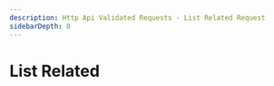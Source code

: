 ```yaml
---
description: Http Api Validated Requests - List Related Request
sidebarDepth: 0
---
```


# List Related